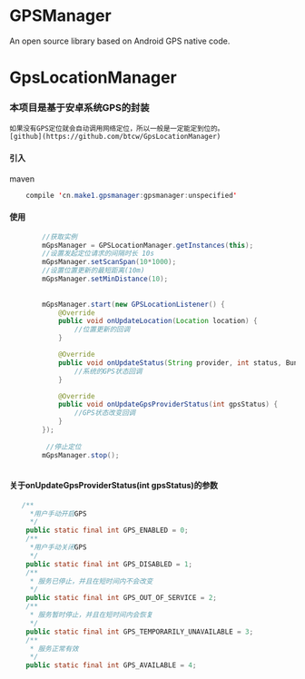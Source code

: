 # GPSManager
An open source library based on Android GPS native code.


# GpsLocationManager
### 本项目是基于安卓系统GPS的封装
    
    如果没有GPS定位就会自动调用网络定位，所以一般是一定能定到位的。
    [github](https://github.com/btcw/GpsLocationManager)
    
#### 引入
maven
````Java
    compile 'cn.make1.gpsmanager:gpsmanager:unspecified'
````
#### 使用
````Java
        //获取实例
        mGpsManager = GPSLocationManager.getInstances(this);
        //设置发起定位请求的间隔时长 10s
        mGpsManager.setScanSpan(10*1000);
        //设置位置更新的最短距离(10m)
        mGpsManager.setMinDistance(10);
        
        
        mGpsManager.start(new GPSLocationListener() {
            @Override
            public void onUpdateLocation(Location location) {
                //位置更新的回调
            }

            @Override
            public void onUpdateStatus(String provider, int status, Bundle extras) {
                //系统的GPS状态回调
            }

            @Override
            public void onUpdateGpsProviderStatus(int gpsStatus) {
                //GPS状态改变回调
            }
        });
        
         //停止定位
        mGpsManager.stop();
        
````

#### 关于onUpdateGpsProviderStatus(int gpsStatus)的参数
````Java
   /**
     *用户手动开启GPS
     */
    public static final int GPS_ENABLED = 0;
    /**
     *用户手动关闭GPS
     */
    public static final int GPS_DISABLED = 1;
    /**
     * 服务已停止，并且在短时间内不会改变
     */
    public static final int GPS_OUT_OF_SERVICE = 2;
    /**
     * 服务暂时停止，并且在短时间内会恢复
     */
    public static final int GPS_TEMPORARILY_UNAVAILABLE = 3;
    /**
     * 服务正常有效
     */
    public static final int GPS_AVAILABLE = 4;

````
